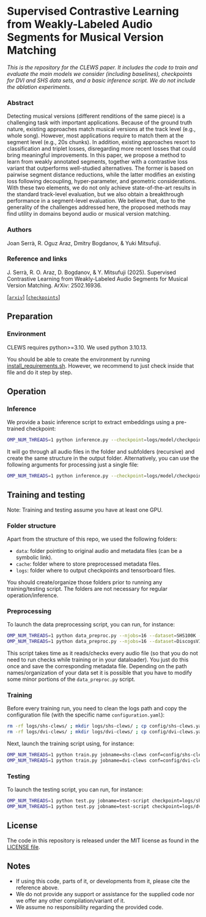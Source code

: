 # Supervised Contrastive Learning from Weakly-Labeled Audio Segments for Musical Version Matching

_This is the repository for the CLEWS paper. It includes the code to train and evaluate the main models we consider (including baselines), checkpoints for DVI and SHS data sets, and a basic inference script. We do not include the ablation experiments._

### Abstract

Detecting musical versions (different renditions of the same piece) is a challenging task with important applications. Because of the ground truth nature, existing approaches match musical versions at the track level (e.g., whole song). However, most applications require to match them at the segment level (e.g., 20s chunks). In addition, existing approaches resort to classification and triplet losses, disregarding more recent losses that could bring meaningful improvements. In this paper, we propose a method to learn from weakly annotated segments, together with a contrastive loss variant that outperforms well-studied alternatives. The former is based on pairwise segment distance reductions, while the latter modifies an existing loss following decoupling, hyper-parameter, and geometric considerations. With these two elements, we do not only achieve state-of-the-art results in the standard track-level evaluation, but we also obtain a breakthrough performance in a segment-level evaluation. We believe that, due to the generality of the challenges addressed here, the proposed methods may find utility in domains beyond audio or musical version matching.

### Authors

Joan Serrà, R. Oguz Araz, Dmitry Bogdanov, & Yuki Mitsufuji.

### Reference and links

J. Serrà, R. O. Araz, D. Bogdanov, & Y. Mitsufuji (2025). Supervised Contrastive Learning from Weakly-Labeled Audio Segments for Musical Version Matching. ArXiv: 2502.16936.

[[`arxiv`](https://arxiv.org/abs/2502.16936)] [[`checkpoints`](https://zenodo.org/records/15045900)]

## Preparation

### Environment

CLEWS requires python>=3.10. We used python 3.10.13.

You should be able to create the environment by running [install_requirements.sh](install_requirements.sh). However, we recommend to just check inside that file and do it step by step.

## Operation

### Inference

We provide a basic inference script to extract embeddings using a pre-trained checkpoint:

```bash
OMP_NUM_THREADS=1 python inference.py --checkpoint=logs/model/checkpoint_best.ckpt --path_in=data/audio_files/ --path_out=cache/extracted_embeddings/
```

It will go through all audio files in the folder and subfolders (recursive) and create the same structure in the output folder. Alternatively, you can use the following arguments for processing just a single file:

```bash
OMP_NUM_THREADS=1 python inference.py --checkpoint=logs/model/checkpoint_best.ckpt --fn_in=data/audio_files/filename.mp3 --fn_out=cache/extracted_embeddings/filename.pt
```

## Training and testing

Note: Training and testing assume you have at least one GPU.

### Folder structure

Apart from the structure of this repo, we used the following folders:
* `data`: folder pointing to original audio and metadata files (can be a symbolic link).
* `cache`: folder where to store preprocessed metadata files.
* `logs`: folder where to output checkpoints and tensorboard files.

You should create/organize those folders prior to running any training/testing script. The folders are not necessary for regular operation/inference.

### Preprocessing

To launch the data preprocessing script, you can run, for instance:

```bash
OMP_NUM_THREADS=1 python data_preproc.py --njobs=16 --dataset=SHS100K --path_meta=data/SHS100K/meta/ --path_audio=data/SHS100K/audio/ --ext_in=mp3 --fn_out=cache/metadata-shs.pt
OMP_NUM_THREADS=1 python data_preproc.py --njobs=16 --dataset=DiscogsVI --path_meta=data/DiscogsVI/meta/ --path_audio=data/DiscogsVI/audio/ --ext_in=mp3 --fn_out=cache/metadata-dvi.pt
```

This script takes time as it reads/checks every audio file (so that you do not need to run checks while training or in your dataloader). You just do this once and save the corresponding metadata file. Depending on the path names/organization of your data set it is possible that you have to modify some minor portions of the `data_preproc.py` script.

### Training

Before every training run, you need to clean the logs path and copy the configuration file (with the specific name `configuration.yaml`):
```bash
rm -rf logs/shs-clews/ ; mkdir logs/shs-clews/ ; cp config/shs-clews.yaml logs/shs-clews/configuration.yaml
rm -rf logs/dvi-clews/ ; mkdir logs/dvi-clews/ ; cp config/dvi-clews.yaml logs/dvi-clews/configuration.yaml
```

Next, launch the training script using, for instance:

```bash
OMP_NUM_THREADS=1 python train.py jobname=shs-clews conf=config/shs-clews.yaml fabric.nnodes=1 fabric.ngpus=2
OMP_NUM_THREADS=1 python train.py jobname=dvi-clews conf=config/dvi-clews.yaml fabric.nnodes=1 fabric.ngpus=2
```

### Testing

To launch the testing script, you can run, for instance:

```bash
OMP_NUM_THREADS=1 python test.py jobname=test-script checkpoint=logs/shs-clews/checkpoint_best.ckpt nnodes=1 ngpus=4 redux=bpwr-10
OMP_NUM_THREADS=1 python test.py jobname=test-script checkpoint=logs/dvi-clews/checkpoint_best.ckpt nnodes=1 ngpus=4 redux=bpwr-10 maxlen=300
```

## License

The code in this repository is released under the MIT license as found in the [LICENSE file](LICENSE).

## Notes

* If using this code, parts of it, or developments from it, please cite the reference above.
* We do not provide any support or assistance for the supplied code nor we offer any other compilation/variant of it.
* We assume no responsibility regarding the provided code.
